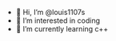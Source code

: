 - 👋 Hi, I’m @louis1107s
- 👀 I’m interested in coding
- 🌱 I’m currently learning c++

<!---
louis1107s/louis1107s is a ✨ special ✨ repository because its `README.md` (this file) appears on your GitHub profile.
You can click the Preview link to take a look at your changes.
--->

<!---
Thank you for visiting my page
--->

